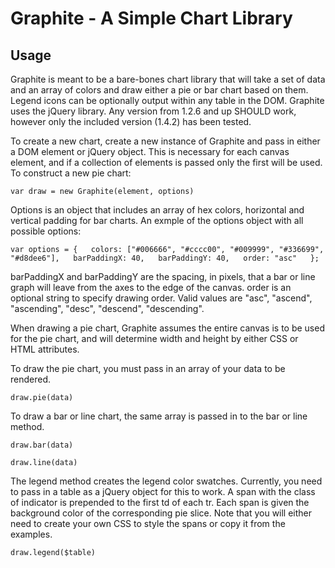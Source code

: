 Graphite - A Simple Chart Library
================================

Usage
----------
Graphite is meant to be a bare-bones chart library that will take a set of data and an array of colors and draw either a pie or bar chart based on them. Legend icons can be optionally output within any table in the DOM. Graphite uses the jQuery library. Any version from 1.2.6 and up SHOULD work, however only the included version (1.4.2) has been tested.

To create a new chart, create a new instance of Graphite and pass in either a DOM element or jQuery object. This is necessary for each canvas element, and if a collection of elements is passed only the first will be used. To construct a new pie chart:

`var draw = new Graphite(element, options)`

Options is an object that includes an array of hex colors, horizontal and vertical padding for bar charts. An exmple of the options object with all possible options:

`var options = {  
  colors: ["#006666", "#cccc00", "#009999", "#336699", "#d8dee6"],  
  barPaddingX: 40,  
  barPaddingY: 40,  
  order: "asc"  
};`

barPaddingX and barPaddingY are the spacing, in pixels, that a bar or line graph will leave from the axes to the edge of the canvas. order is an optional string to specify drawing order. Valid values are "asc", "ascend", "ascending", "desc", "descend", "descending".

When drawing a pie chart, Graphite assumes the entire canvas is to be used for the pie chart, and will determine width and height by either CSS or HTML attributes.

To draw the pie chart, you must pass in an array of your data to be rendered.

`draw.pie(data)`

To draw a bar or line chart, the same array is passed in to the bar or line method.

`draw.bar(data)`

`draw.line(data)`

The legend method creates the legend color swatches. Currently, you need to pass in a table as a jQuery object for this to work. A span with the class of indicator is prepended to the first td of each tr. Each span is given the background color of the corresponding pie slice. Note that you will either need to create your own CSS to style the spans or copy it from the examples.

`draw.legend($table)`
